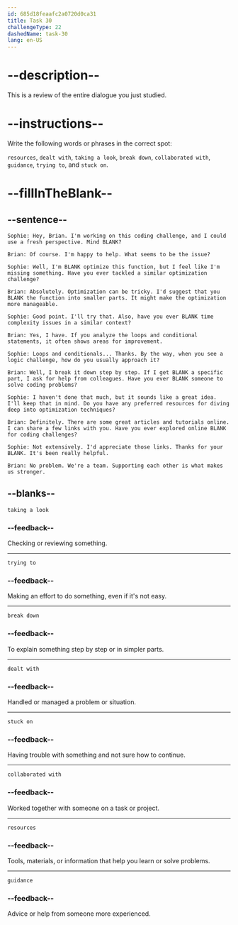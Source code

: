 ```yaml
---
id: 685d18feaafc2a0720d0ca31
title: Task 30
challengeType: 22
dashedName: task-30
lang: en-US
---
```


<!-- REVIEW -->

# --description--

This is a review of the entire dialogue you just studied.

# --instructions--

Write the following words or phrases in the correct spot:

`resources`, `dealt with`, `taking a look`, `break down`, `collaborated with`, `guidance`, `trying to`, and `stuck on`.

# --fillInTheBlank--

## --sentence--

`Sophie: Hey, Brian. I'm working on this coding challenge, and I could use a fresh perspective. Mind BLANK?`

`Brian: Of course. I'm happy to help. What seems to be the issue?`

`Sophie: Well, I'm BLANK optimize this function, but I feel like I'm missing something. Have you ever tackled a similar optimization challenge?`

`Brian: Absolutely. Optimization can be tricky. I'd suggest that you BLANK the function into smaller parts. It might make the optimization more manageable.`

`Sophie: Good point. I'll try that. Also, have you ever BLANK time complexity issues in a similar context?`

`Brian: Yes, I have. If you analyze the loops and conditional statements, it often shows areas for improvement.`

`Sophie: Loops and conditionals... Thanks. By the way, when you see a logic challenge, how do you usually approach it?`

`Brian: Well, I break it down step by step. If I get BLANK a specific part, I ask for help from colleagues. Have you ever BLANK someone to solve coding problems?`

`Sophie: I haven't done that much, but it sounds like a great idea. I'll keep that in mind. Do you have any preferred resources for diving deep into optimization techniques?`

`Brian: Definitely. There are some great articles and tutorials online. I can share a few links with you. Have you ever explored online BLANK for coding challenges?`

`Sophie: Not extensively. I'd appreciate those links. Thanks for your BLANK. It's been really helpful.`

`Brian: No problem. We're a team. Supporting each other is what makes us stronger.`

## --blanks--

`taking a look`

### --feedback--

Checking or reviewing something.

---

`trying to`

### --feedback--

Making an effort to do something, even if it's not easy.

---

`break down`

### --feedback--

To explain something step by step or in simpler parts.

---

`dealt with`

### --feedback--

Handled or managed a problem or situation.

---

`stuck on`

### --feedback--

Having trouble with something and not sure how to continue.

---

`collaborated with`

### --feedback--

Worked together with someone on a task or project.

---

`resources`

### --feedback--

Tools, materials, or information that help you learn or solve problems.

---

`guidance`

### --feedback--

Advice or help from someone more experienced.
